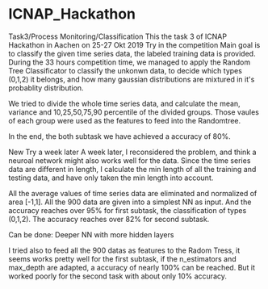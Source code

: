# ICNAP_Hackathon
Task3/Process Monitoring/Classification
This the task 3 of ICNAP Hackathon in Aachen on 25-27 Okt 2019
Try in the competition
Main goal is to classify the given time series data, the labeled training data is provided.
During the 33 hours competition time, we managed to apply the Random Tree Classificator to classify the unkonwn data, 
to decide which types (0,1,2) it belongs, and how many gaussian distributions are mixtured in it's probablity distribution.

We tried to divide the whole time series data, and calculate the mean, variance and 
10,25,50,75,90 percentile of the divided groups. Those vaules of each group were used as the features to feed into the
Randomtree.

In the end, the both subtask we have achieved a accuracy of 80%.


New Try a week later
A week later, I reconsidered the problem, and think a neuroal network might also works well for the data.
Since the time series data are different in length, I calculate the min length of all the training and testing data, 
and have only taken the min length into account.

All the average values of time series data are eliminated and normalized of area [-1,1]. 
All the 900 data are given into a simplest NN as input. And the accuracy reaches over 95% for first subtask, 
the classification of types (0,1,2). The accuracy reaches over 82% for second subtask.

Can be done: Deeper NN with more hidden layers

I tried also to feed all the 900 datas as features to the Radom Tress, it seems works pretty well for the first subtask,
if the n_estimators and max_depth are adapted, a accuracy of nearly 100% can be reached. 
But it worked poorly for the second task with about only 10% accuracy.
